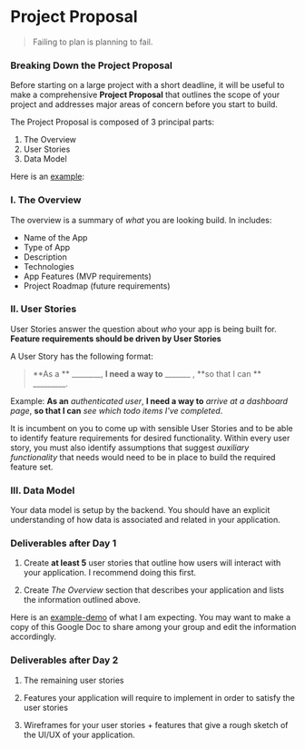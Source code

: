 # Project Proposal
> Failing to plan is planning to fail.

### Breaking Down the Project Proposal

Before starting on a large project with a short deadline, it will be useful to make a comprehensive **Project Proposal** that outlines the scope of your project and addresses major areas of concern before you start to build.

The Project Proposal is composed of 3 principal parts: 
1. The Overview
2. User Stories
3. Data Model

Here is an [example](https://docs.google.com/document/d/1EamcZXAl-AZSWbB6v2hHw6feJh-T0u35TqVRmJpMOyU/edit?usp=sharing): 

### I. The Overview
The overview is a summary of *what* you are looking build. In includes:
- Name of the App
- Type of App
- Description
- Technologies
- App Features (MVP requirements)
- Project Roadmap (future requirements)

### II. User Stories
User Stories answer the question about *who* your app is being built for. **Feature requirements should be driven by User Stories**

A User Story has the following format:
> **As a ** ________,  **I need a way to** _______ , **so that I can ** _________.

Example: **As an** *authenticated user*, **I need a way to** *arrive at a dashboard page*, **so that I can** *see which todo items I've completed*.

It is incumbent on you to come up with sensible User Stories and to be able to identify feature requirements for desired functionality. Within every user story, you must also identify assumptions that suggest *auxiliary functionality* that needs would need to be in place to build the required feature set.  

### III. Data Model
Your data model is setup by the backend. You should have an explicit understanding of how data is associated and related in your application.


### Deliverables after Day 1
1. Create **at least 5** user stories that outline how users will interact with your application. I recommend doing this first.

2. Create *The Overview* section that describes your application and lists the information outlined above.

Here is an [example-demo](https://docs.google.com/document/d/1y0H1cVlhwlCcSuNwWOid_d2OraZHopdi3nCfChBpGco/edit?usp=sharing) of what I am expecting. You may want to make a copy of this Google Doc to share among your group and edit the information accordingly.

### Deliverables after Day 2
1. The remaining user stories

2. Features your application will require to implement in order to satisfy the user stories

3. Wireframes for your user stories + features that give a rough sketch of the UI/UX of your application.